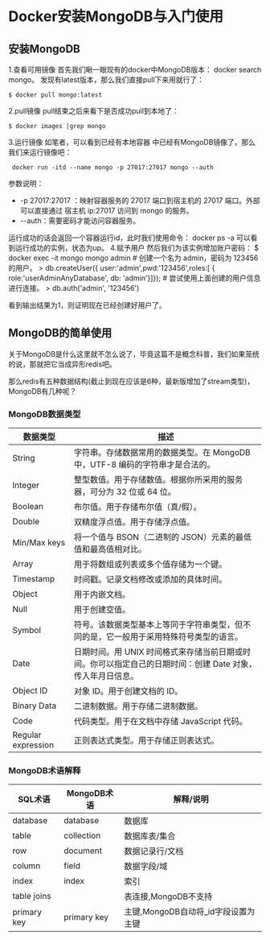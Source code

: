 # Docker安装MongoDB与入门使用
## 安装MongoDB
1.查看可用镜像
首先我们瞅一眼现有的docker中MongoDB版本：
docker search mongo。
发现有latest版本，那么我们直接pull下来用就行了：
```
$ docker pull mongo:latest
```

2.pull镜像
pull结束之后来看下是否成功pull到本地了：

```
$ docker images |grep mongo
```

3.运行镜像
如笔者，可以看到已经有本地容器 中已经有MongoDB镜像了，那么我们来运行镜像吧：

```
 docker run -itd --name mongo -p 27017:27017 mongo --auth
```

参数说明：

*   -p 27017:27017 ：映射容器服务的 27017 端口到宿主机的 27017 端口。外部可以直接通过 宿主机 ip:27017 访问到 mongo 的服务。
*   --auth：需要密码才能访问容器服务。

运行成功的话会返回一个容器运行id，此时我们使用命令：
docker ps -a 可以看到运行成功的实例，状态为up。
4.赋予用户
然后我们为该实例增加账户密码：
$ docker exec  -it mongo mongo admin # 创建一个名为 admin，密码为 123456 的用户。  > db.createUser({ user:'admin',pwd:'123456',roles:[  { role:'userAdminAnyDatabase', db:  'admin'}]});  # 尝试使用上面创建的用户信息进行连接。  > db.auth('admin',  '123456')


看到输出结果为1，则证明现在已经创建好用户了。
## MongoDB的简单使用

关于MongoDB是什么这里就不怎么说了，毕竟这篇不是概念科普，我们如果笼统的说，那就把它当成异形redis吧。

那么redis有五种数据结构(截止到现在应该是6种，最新版增加了stream类型)，MongoDB有几种呢？
### MongoDB数据类型
| 数据类型 | 描述 |
| -------- | --------- |
| String | 字符串。存储数据常用的数据类型。在 MongoDB 中，UTF-8 编码的字符串才是合法的。 |
| Integer | 整型数值。用于存储数值。根据你所采用的服务器，可分为 32 位或 64 位。 |
| Boolean | 布尔值。用于存储布尔值（真/假）。 |
| Double | 双精度浮点值。用于存储浮点值。 |
| Min/Max keys | 将一个值与 BSON（二进制的 JSON）元素的最低值和最高值相对比。 |
| Array | 用于将数组或列表或多个值存储为一个键。 |
| Timestamp | 时间戳。记录文档修改或添加的具体时间。 |
| Object | 用于内嵌文档。 |
| Null | 用于创建空值。 |
| Symbol | 符号。该数据类型基本上等同于字符串类型，但不同的是，它一般用于采用特殊符号类型的语言。 |
| Date | 日期时间。用 UNIX 时间格式来存储当前日期或时间。你可以指定自己的日期时间：创建 Date 对象，传入年月日信息。 |
| Object ID | 对象 ID。用于创建文档的 ID。 |
| Binary Data | 二进制数据。用于存储二进制数据。 |
| Code | 代码类型。用于在文档中存储 JavaScript 代码。 |
| Regular expression | 正则表达式类型。用于存储正则表达式。 |
### MongoDB术语解释
| SQL术语 | MongoDB术语 | 解释/说明 |
| -- | -- | -- |
| database | database | 数据库 |
| table | collection | 数据库表/集合 |
| row | document | 数据记录行/文档 |
| column | field | 数据字段/域 |
| index | index | 索引 |
| table joins |   | 表连接,MongoDB不支持 |
| primary key | primary key | 主键,MongoDB自动将_id字段设置为主键 |
